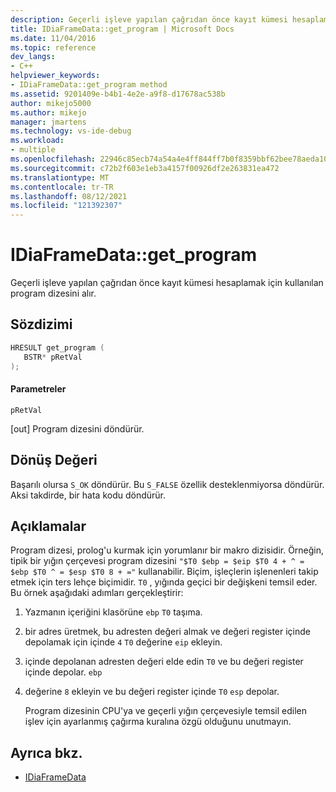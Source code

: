 ```yaml
---
description: Geçerli işleve yapılan çağrıdan önce kayıt kümesi hesaplamak için kullanılan program dizesini alır.
title: IDiaFrameData::get_program | Microsoft Docs
ms.date: 11/04/2016
ms.topic: reference
dev_langs:
- C++
helpviewer_keywords:
- IDiaFrameData::get_program method
ms.assetid: 9201409e-b4b1-4e2e-a9f8-d17678ac538b
author: mikejo5000
ms.author: mikejo
manager: jmartens
ms.technology: vs-ide-debug
ms.workload:
- multiple
ms.openlocfilehash: 22946c85ecb74a54a4e4ff844ff7b0f8359bbf62bee78aeda108a33342ac60c1
ms.sourcegitcommit: c72b2f603e1eb3a4157f00926df2e263831ea472
ms.translationtype: MT
ms.contentlocale: tr-TR
ms.lasthandoff: 08/12/2021
ms.locfileid: "121392307"
---
```

# <a name="idiaframedataget_program"></a>IDiaFrameData::get_program
Geçerli işleve yapılan çağrıdan önce kayıt kümesi hesaplamak için kullanılan program dizesini alır.

## <a name="syntax"></a>Sözdizimi

```C++
HRESULT get_program ( 
   BSTR* pRetVal
);
```

#### <a name="parameters"></a>Parametreler
 `pRetVal`

[out] Program dizesini döndürür.

## <a name="return-value"></a>Dönüş Değeri
 Başarılı olursa `S_OK` döndürür. Bu `S_FALSE` özellik desteklenmiyorsa döndürür. Aksi takdirde, bir hata kodu döndürür.

## <a name="remarks"></a>Açıklamalar
 Program dizesi, prolog'u kurmak için yorumlanır bir makro dizisidir. Örneğin, tipik bir yığın çerçevesi program dizesini `"$T0 $ebp = $eip $T0 4 + ^ = $ebp $T0 ^ = $esp $T0 8 + ="` kullanabilir. Biçim, işleçlerin işlenenleri takip etmek için ters lehçe biçimidir. `T0` , yığında geçici bir değişkeni temsil eder. Bu örnek aşağıdaki adımları gerçekleştirir:

1. Yazmanın içeriğini klasörüne `ebp` `T0` taşıma.

2. bir adres üretmek, bu adresten değeri almak ve değeri register içinde depolamak için içinde `4` `T0` değerine `eip` ekleyin.

3. içinde depolanan adresten değeri elde edin `T0` ve bu değeri register içinde depolar. `ebp`

4. değerine `8` ekleyin ve bu değeri register içinde `T0` `esp` depolar.

   Program dizesinin CPU'ya ve geçerli yığın çerçevesiyle temsil edilen işlev için ayarlanmış çağırma kuralına özgü olduğunu unutmayın.

## <a name="see-also"></a>Ayrıca bkz.
- [IDiaFrameData](../../debugger/debug-interface-access/idiaframedata.md)
